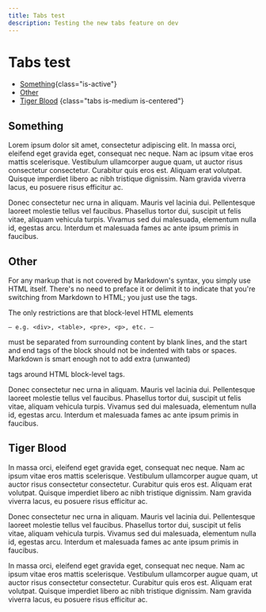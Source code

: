 ```yaml
---
title: Tabs test
description: Testing the new tabs feature on dev
---
```

# Tabs test

-   [Something](#something){class="is-active"}
-   [Other](#other)
-   [Tiger Blood](#tiger-blood)
{class="tabs is-medium is-centered"}

<div id="something">

## Something

Lorem ipsum dolor sit amet, consectetur adipiscing elit. In massa orci, eleifend eget gravida eget, consequat nec neque. Nam ac ipsum vitae eros mattis scelerisque. Vestibulum ullamcorper augue quam, ut auctor risus consectetur consectetur. Curabitur quis eros est. Aliquam erat volutpat. Quisque imperdiet libero ac nibh tristique dignissim. Nam gravida viverra lacus, eu posuere risus efficitur ac.

Donec consectetur nec urna in aliquam. Mauris vel lacinia dui. Pellentesque laoreet molestie tellus vel faucibus. Phasellus tortor dui, suscipit ut felis vitae, aliquam vehicula turpis. Vivamus sed dui malesuada, elementum nulla id, egestas arcu. Interdum et malesuada fames ac ante ipsum primis in faucibus.

</div>

<div id="other">

## Other

For any markup that is not covered by Markdown's syntax, you simply use HTML itself. There's no need to preface it or delimit it to indicate that you're switching from Markdown to HTML; you just use the tags.

The only restrictions are that block-level HTML elements

    — e.g. <div>, <table>, <pre>, <p>, etc. — 

must be separated from surrounding content by blank lines, and the start and end tags of the block should not be indented with tabs or spaces. Markdown is smart enough not to add extra (unwanted) <p> tags around HTML block-level tags.

Donec consectetur nec urna in aliquam. Mauris vel lacinia dui. Pellentesque laoreet molestie tellus vel faucibus. Phasellus tortor dui, suscipit ut felis vitae, aliquam vehicula turpis. Vivamus sed dui malesuada, elementum nulla id, egestas arcu. Interdum et malesuada fames ac ante ipsum primis in faucibus.

</div>

<div id="tiger-blood">

## Tiger Blood

In massa orci, eleifend eget gravida eget, consequat nec neque. Nam ac ipsum vitae eros mattis scelerisque. Vestibulum ullamcorper augue quam, ut auctor risus consectetur consectetur. Curabitur quis eros est. Aliquam erat volutpat. Quisque imperdiet libero ac nibh tristique dignissim. Nam gravida viverra lacus, eu posuere risus efficitur ac.

Donec consectetur nec urna in aliquam. Mauris vel lacinia dui. Pellentesque laoreet molestie tellus vel faucibus. Phasellus tortor dui, suscipit ut felis vitae, aliquam vehicula turpis. Vivamus sed dui malesuada, elementum nulla id, egestas arcu. Interdum et malesuada fames ac ante ipsum primis in faucibus.

In massa orci, eleifend eget gravida eget, consequat nec neque. Nam ac ipsum vitae eros mattis scelerisque. Vestibulum ullamcorper augue quam, ut auctor risus consectetur consectetur. Curabitur quis eros est. Aliquam erat volutpat. Quisque imperdiet libero ac nibh tristique dignissim. Nam gravida viverra lacus, eu posuere risus efficitur ac.
</div>